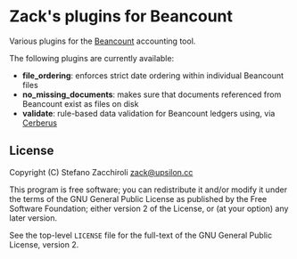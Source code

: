 Zack's plugins for Beancount
============================

Various plugins for the [Beancount](http://furius.ca/beancount/) accounting
tool.

The following plugins are currently available:

- **file_ordering**: enforces strict date ordering within individual Beancount
  files
- **no_missing_documents**: makes sure that documents referenced from Beancount
  exist as files on disk
- **validate**: rule-based data validation for Beancount ledgers using,
  via [Cerberus](http://docs.python-cerberus.org)


License
-------

Copyright (C) Stefano Zacchiroli <zack@upsilon.cc>

This program is free software; you can redistribute it and/or modify it under
the terms of the GNU General Public License as published by the Free Software
Foundation; either version 2 of the License, or (at your option) any later
version.

See the top-level `LICENSE` file for the full-text of the GNU General Public
License, version 2.
